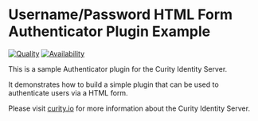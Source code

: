 # Username/Password HTML Form Authenticator Plugin Example #

[![Quality](https://curity.io/assets/images/badges/username-password-authenticator-quality.svg)](https://curity.io/resources/code-examples/status/)
[![Availability](https://curity.io/assets/images/badges/username-password-authenticator-availability.svg)](https://curity.io/resources/code-examples/status/)

This is a sample Authenticator plugin for the Curity Identity Server.

It demonstrates how to build a simple plugin that can be used to authenticate users via a HTML form.

Please visit [curity.io](https://curity.io/) for more information about the Curity Identity Server.
